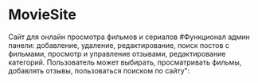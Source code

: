 # MovieSite
Сайт для онлайн просмотра фильмов и сериалов
#Функционал админ панели: добавление, удаление, редактирование, поиск постов с фильмами, просмотр и управление отзывами, редактирование категорий. 
Пользователь может выбирать, просматривать фильмы, добавлять отзывы, пользоваться поиском по сайту":

